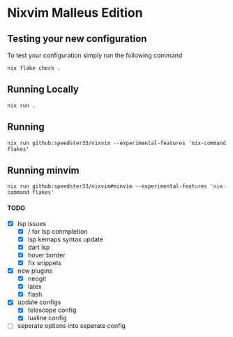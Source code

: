 # Nixvim Malleus Edition

## Testing your new configuration

To test your configuration simply run the following command
```
nix flake check .
```

## Running Locally
```
nix run .
```

## Running
```
nix run github:speedster33/nixvim --experimental-features 'nix-command flakes'
```

## Running minvim
```
nix run github:speedster33/nixvim#minvim --experimental-features 'nix-command flakes'
```


#### TODO
- [x] lsp issues
    - [x] <C-n>/<C-p> for lsp conmpletion
    - [x] lsp kemaps syntax update
    - [x] dart lsp
    - [x] hover border
    - [x] fix snippets
- [x] new plugins
    - [x] neogit
    - [x] latex
    - [x] flash
- [x] update configs
    - [x] telescope config
    - [x] lualine config
- [ ] seperate options into seperate config
